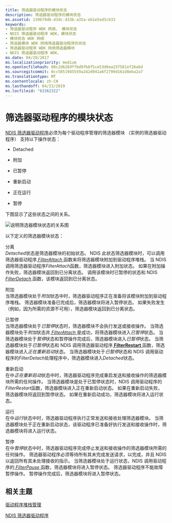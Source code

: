 ```yaml
---
title: 筛选器驱动程序的模块状态
description: 筛选器驱动程序的模块状态
ms.assetid: 139679d6-d3dc-433b-a35a-eb1e5ed3cb33
keywords:
- 筛选器驱动程序 WDK 网络、 模块状态
- NDIS 筛选器驱动程序 WDK，模块状态
- 模块状态 WDK 网络
- 筛选器模块 WDK 网络筛选器驱动程序的状态
- 筛选器驱动程序 WDK 网络筛选器模块
- NDIS 筛选器驱动程序 WDK，
ms.date: 04/20/2017
ms.localizationpriority: medium
ms.openlocfilehash: 60c2d6269ffbd9fb8f5ce53d6ea25f581ef26a6d
ms.sourcegitcommit: 0cc5051945559a242d941a6f2799d161d8eba2a7
ms.translationtype: MT
ms.contentlocale: zh-CN
ms.lasthandoff: 04/23/2019
ms.locfileid: "63362322"
---
```

# <a name="module-states-of-a-filter-driver"></a>筛选器驱动程序的模块状态





[NDIS 筛选器驱动程序](ndis-filter-drivers.md)必须为每个驱动程序管理的筛选器模块 （实例的筛选器驱动程序） 支持以下操作状态：

-   Detached

-   附加

-   已暂停

-   重新启动

-   正在运行

-   暂停

下图显示了这些状态之间的关系。

![说明筛选器模块状态的关系图](images/filterstate.png)

以下定义的筛选器模块状态：

<a href="" id="detached"></a>分离  
*Detached*状态是筛选器模块的初始状态。 NDIS 此状态筛选器模块时，可以调用筛选器驱动程序[ *FilterAttach* ](https://msdn.microsoft.com/library/windows/hardware/ff549905)函数来将筛选器模块附加到驱动程序堆栈。 当 NDIS 调用筛选器驱动程序*FilterAttach*函数，筛选器模块进入附加状态。 如果在附加操作失败，筛选器模块返回到已分离状态。 调用该模块时已暂停的状态和 NDIS [ *FilterDetach* ](https://msdn.microsoft.com/library/windows/hardware/ff549918)函数，该模块返回到已分离状态。

<a href="" id="attaching"></a>附加  
当筛选器模块处于*附加*状态中时，筛选器驱动程序正在准备将该模块附加到驱动程序堆栈。 筛选器模块准备已完成后，筛选器模块将进入暂停状态。 如果失败发生 （例如，因为所需的资源不可用），筛选器模块返回到已分离状态。

<a href="" id="paused"></a>已暂停  
当筛选器模块处于*已暂停*状态时，筛选器模块不会执行发送或接收操作。 当筛选器模块处于*附加*状态并[ *FilterAttach* ](https://msdn.microsoft.com/library/windows/hardware/ff549905)是成功，将筛选器模块进入*已暂停*状态。 当筛选器模块处于*暂停*状态和暂停操作完成后，筛选器模块进入*已暂停*状态。 当筛选器模块处于*已暂停*状态和 NDIS 调用筛选器驱动程序[ **FilterRestart** ](https://msdn.microsoft.com/library/windows/hardware/ff549962)函数，筛选器模块进入*正在重新启动*状态。 当筛选器模块处于*已暂停*状态和 NDIS 调用驱动程序的*FilterDetach*处理程序中，筛选器模块进入*Detached*状态。

<a href="" id="restarting"></a>重新启动  
在中*正在重新启动*状态中时，筛选器驱动程序完成重启发送和接收操作的筛选器模块所需的任何操作。 当筛选器模块是处于已暂停状态时，NDIS 调用驱动程序的*FilterRestart*函数，筛选器模块进入正在重新启动状态。 如果在重新启动失败，筛选器模块将返回到暂停状态。 如果在重新启动成功，筛选器模块将进入运行状态。

<a href="" id="running"></a>运行  
在中*运行*状态中时，筛选器驱动程序执行正常发送和接收处理筛选器模块。 当筛选器模块处于正在重新启动状态，该驱动程序已准备好执行发送和接收操作时，筛选器模块将进入运行状态。

<a href="" id="pausing"></a>暂停  
在中*暂停*状态中时，筛选器驱动程序完成停止发送和接收操作的筛选器模块所需的任何操作。 筛选器驱动程序必须等待所有其未完成发送请求，以完成，并且 NDIS 以返回所有其未处理接收的指示。 当筛选器模块处于运行状态，NDIS 调用驱动程序的[ *FilterPause* ](https://msdn.microsoft.com/library/windows/hardware/ff549957)函数，筛选器模块将进入暂停状态。 筛选器驱动程序不能故障暂停操作。 暂停操作完成后，筛选器模块将进入暂停状态。

## <a name="related-topics"></a>相关主题


[驱动程序堆栈管理](driver-stack-management.md)

[NDIS 筛选器驱动程序](ndis-filter-drivers.md)

 

 






